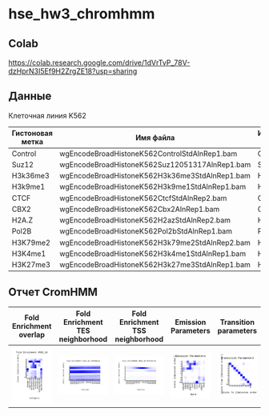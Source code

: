 # hse_hw3_chromhmm
## Colab
https://colab.research.google.com/drive/1dVrTvP_78V-dzHprN3I5Ef9H2ZrgZE18?usp=sharing

## Данные
Клеточная линия K562

Гистоновая метка | Имя файла | Используемый файл
--- | --- | ---
Control | wgEncodeBroadHistoneK562ControlStdAlnRep1.bam | Control.bam
Suz12 | wgEncodeBroadHistoneK562Suz12051317AlnRep1.bam | Suz.bam
H3k36me3 | wgEncodeBroadHistoneK562H3k36me3StdAlnRep1.bam | H3k36.bam
H3k9me1 | wgEncodeBroadHistoneK562H3k9me1StdAlnRep1.bam | H3k9.bam
CTCF | wgEncodeBroadHistoneK562CtcfStdAlnRep2.bam | Ctcf.bam
CBX2 | wgEncodeBroadHistoneK562Cbx2AlnRep1.bam | Cbx.bam
H2A.Z | wgEncodeBroadHistoneK562H2azStdAlnRep2.bam | H2az.bam
Pol2B | wgEncodeBroadHistoneK562Pol2bStdAlnRep1.bam | Pol.bam
H3K79me2 | wgEncodeBroadHistoneK562H3k79me2StdAlnRep2.bam | H3K79.bam
H3K4me1 | wgEncodeBroadHistoneK562H3k4me1StdAlnRep1.bam | H3K4.bam
H3K27me3 | wgEncodeBroadHistoneK562H3k27me3StdAlnRep1.bam | H3K27.bam


## Отчет CromHMM

Fold Enrichment overlap | Fold Enrichment TES neighborhood | Fold Enrichment TSS neighborhood | Emission Parameters | Transition parameters
--- | --- | --- | --- | ---
![](/output/K562_10_overlap.png) |  ![](/output/K562_10_RefSeqTES_neighborhood.png) | ![](/output/K562_10_RefSeqTSS_neighborhood.png) |  ![](/output/emissions_10.png) | ![](/output/transitions_10.png)
